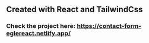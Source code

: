 ## Created with React and TailwindCss

### Check the project here: https://contact-form-eglereact.netlify.app/
